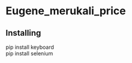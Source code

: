 <h1>Eugene_merukali_price</h1>
<h2>Installing</h2>

<span>pip install keyboard</span><br>
<span>pip install selenium</span>
